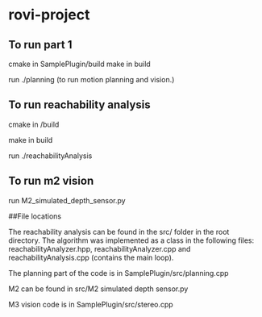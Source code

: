 # rovi-project

## To run part 1
cmake in SamplePlugin/build 
make in build

run ./planning           (to run motion planning and vision.)

## To run reachability analysis
cmake in /build

make in build

run ./reachabilityAnalysis


## To run m2 vision
run M2_simulated_depth_sensor.py

##File locations

The reachability analysis can be found in the src/ folder in the root directory. The algorithm was implemented as a class in the following files: reachabilityAnalyzer.hpp, reachabilityAnalyzer.cpp and reachabilityAnalysis.cpp (contains the main loop).

The planning part of the code is in SamplePlugin/src/planning.cpp

M2 can be found in src/M2 simulated depth sensor.py

M3 vision code is in SamplePlugin/src/stereo.cpp

